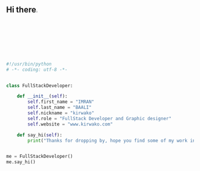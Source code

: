 ## Hi there<img src="https://github.com/TheDudeThatCode/TheDudeThatCode/blob/master/Assets/Hi.gif" width="3%"> 

```python
#!/usr/bin/python
# -*- coding: utf-8 -*-


class FullStackDeveloper:

    def __init__(self):
        self.first_name = "IMRAN"
        self.last_name = "BAALI"
        self.nickname = "kirwako"
        self.role = "FullStack Developer and Graphic designer"
        self.website = "www.kirwako.com"

    def say_hi(self):
        print("Thanks for dropping by, hope you find some of my work interesting.")


me = FullStackDeveloper()
me.say_hi()
```

<!-- <a href="https://github.com/kirwa-KO?tab=repositories">
  <img align="center" src="https://github-readme-stats.vercel.app/api/top-langs/?username=kirwa-KO&theme=dark"/>
</a> -->
<!-- <a href="https://github.com/kirwa-KO?tab=repositories">
 <img align="center" src="https://github-readme-stats.vercel.app/api?username=kirwa-KO&line_height=40&show_icons=true&theme=dark">
</a> -->
